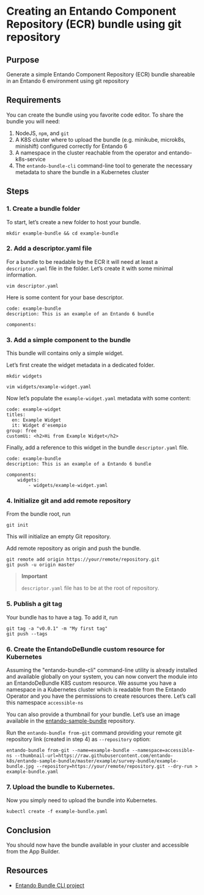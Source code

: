 # Creating an Entando Component Repository (ECR) bundle using git repository

## Purpose

Generate a simple Entando Component Repository (ECR) bundle shareable in an Entando 6 environment using git repository

## Requirements

You can create the bundle using you favorite code editor. To share the bundle you will need:
1. NodeJS, `npm`, and `git`
1. A K8S cluster where to upload the bundle (e.g. minikube, microk8s, minishift) configured correctly for Entando 6
1. A namespace in the cluster reachable from the operator and entando-k8s-service
1. The `entando-bundle-cli` command-line tool to generate the necessary metadata to share the bundle in a Kubernetes cluster

## Steps

### 1. Create a bundle folder

To start, let’s create a new folder to host your bundle.

    mkdir example-bundle && cd example-bundle

### 2. Add a descriptor.yaml file

For a bundle to be readable by the ECR it will need at least a `descriptor.yaml` file in the folder. Let’s create it with some minimal information.

    vim descriptor.yaml

Here is some content for your base descriptor.

    code: example-bundle
    description: This is an example of an Entando 6 bundle

    components:

### 3. Add a simple component to the bundle

This bundle will contains only a simple widget.

Let’s first create the widget metadata in a dedicated folder.

    mkdir widgets

    vim widgets/example-widget.yaml

Now let’s populate the `example-widget.yaml` metadata with some content:

    code: example-widget
    titles:
      en: Example Widget
      it: Widget d'esempio
    group: free
    customUi: <h2>Hi from Example Widget</h2>

Finally, add a reference to this widget in the bundle `descriptor.yaml` file.

    code: example-bundle
    description: This is an example of a Entando 6 bundle

    components:
        widgets:
            - widgets/example-widget.yaml

### 4. Initialize git and add remote repository

From the bundle root, run

    git init

This will initialize an empty Git repository.

Add remote repository as origin and push the bundle.

    git remote add origin https://your/remote/repository.git
    git push -u origin master

> **Important**
>
> `descriptor.yaml` file has to be at the root of repository.

### 5. Publish a git tag

Your bundle has to have a tag. To add it, run

    git tag -a "v0.0.1" -m "My first tag"
    git push --tags

### 6. Create the EntandoDeBundle custom resource for Kubernetes

Assuming the "entando-bundle-cli" command-line utility is already installed and available globally on your system, you can now convert the module into an EntandoDeBundle K8S custom resource. We assume you have a namespace in a Kubernetes cluster which is readable from the Entando Operator and you have the permissions to create resources there. Let’s call this namespace `accessible-ns`

You can also provide a thumbnail for your bundle. Let’s use an image available in the [entando-sample-bundle](https://github.com/entando-k8s/entando-sample-bundle) repository.

Run the `entando-bundle from-git` command providing your remote git repository link (created in step 4) as `--repository` option:

    entando-bundle from-git --name=example-bundle --namespace=accessible-ns --thumbnail-url=https://raw.githubusercontent.com/entando-k8s/entando-sample-bundle/master/example/survey-bundle/example-bundle.jpg --repository=https://your/remote/repository.git --dry-run > example-bundle.yaml

### 7. Upload the bundle to Kubernetes.

Now you simply need to upload the bundle into Kubernetes.

    kubectl create -f example-bundle.yaml

## Conclusion

You should now have the bundle available in your cluster and accessible from the App Builder.

## Resources

-   [Entando Bundle CLI
    project](https://github.com/entando-k8s/entando-bundle-cli)


